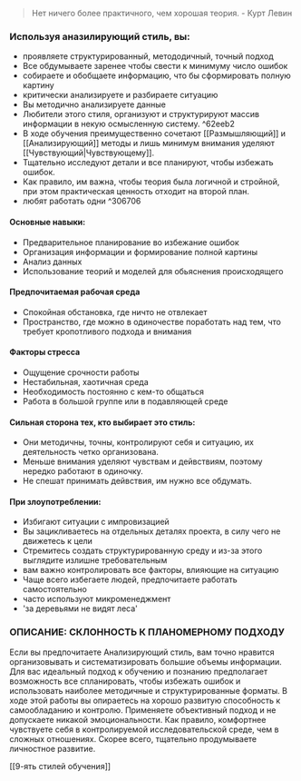 > Нет ничего более практичного, чем хорошая теория.
 \- Курт Левин

### Используя аназилирующий стиль, вы:
- проявляете структурированный, метододичный, точный подход
- Все обдумываете заренее чтобы свести к минимуму число ошибок
- собираете и обобщаете информацию, что бы сформировать полную картину
- критически анализируете и разбираете ситуацию
- Вы методично анализируете данные
- Любители этого стиля, организуют и структурируют массив информации в некую осмысленную систему. ^62eeb2
- В ходе обучения преимущественно сочетают [[Размышляющий]] и [[Анализирующий]] методы и лишь минимум внимания уделяют [[Чувствующий|Чувствующему]].
- Тщательно исследуют детали и все планируют, чтобы избежать ошибок.
- Как правило, им важна, чтобы теория была логичной и стройной, при этом практическая ценность отходит на второй план.
- любят работать одни ^306706


#### Основные навыки:
- Предварительное планирование во избежание ошибок
- Организация информации и формирование полной картины
- Анализ данных
- Использование теорий и моделей для обьяснения происходящего

#### Предпочитаемая рабочая среда
- Спокойная обстановка, где ничто не отвлекает 
- Пространство, где можно в одиночестве поработать над тем, что требует кропотливого подхода и внимания

#### Факторы стресса
- Ощущение срочности работы
- Нестабильная, хаотичная среда
- Необходимость постоянно с кем-то общаться 
- Работа в большой группе или в подавляющей среде

#### Сильная сторона тех, кто выбирает это стиль:
- Они методичны, точны, контролируют себя и ситуацию, их деятельность четко организована.
- Меньше внимания уделяют чувствам и дейвствиям, поэтому нередко работают в одиночку.
- Не спешат принимать дейвствия, им нужно все обдумать.

#### При злоупотреблении:
- Избигают ситуации с импровизацией
- Вы зацикливаетесь на отдельных деталях проекта, в силу чего не движетесь к цели
- Стремитесь создать структурированную среду и из-за этого выглядите излишне требовательным
- вам важно контролировать все факторы, влияющие на ситуацию
- Чаще всего избегаете людей, предпочитаете работать самостоятельно
- часто используют микроменеджмент
- 'за деревьями не видят леса'

### ОПИСАНИЕ: СКЛОННОСТЬ К ПЛАНОМЕРНОМУ ПОДХОДУ 
Если вы предпочитаете Анализирующий стиль, вам точно нравится организовывать и систематизировать большие объемы информации. Для вас идеальный подход к обучению и познанию предполагает возможность все спланировать, чтобы избежать ошибок и использовать наиболее методичные и структурированные форматы. В ходе этой работы вы опираетесь на хорошо развитую способность к самообладанию и контролю. Применяете объективный подход и не допускаете никакой эмоциональности. Как правило, комфортнее чувствуете себя в контролируемой исследовательской среде, чем в сложных отношениях. Скорее всего, тщательно продумываете личностное развитие.


[[9-ять стилей обучения]]